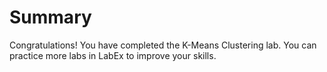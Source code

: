 # Summary

Congratulations! You have completed the K-Means Clustering lab. You can practice more labs in LabEx to improve your skills.
